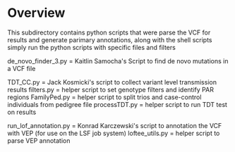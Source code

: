 # Overview
This subdirectory contains python scripts that were parse the VCF for results and generate parimary annotations, along with the shell scripts simply run the python scripts with specific files and filters

de_novo_finder_3.py = Kaitlin Samocha's Script to find de novo mutations in a VCF file

TDT_CC.py = Jack Kosmicki's script to collect variant level transmission results
filters.py = helper script to set genotype filters and identify PAR regions
FamilyPed.py = helper script to split trios and case-control individuals from pedigree file
processTDT.py = helper script to run TDT test on results 

run_lof_annotation.py = Konrad Karczewski's script to annotation the VCF with VEP (for use on the LSF job system)
loftee_utils.py = helper script to parse VEP annotation
